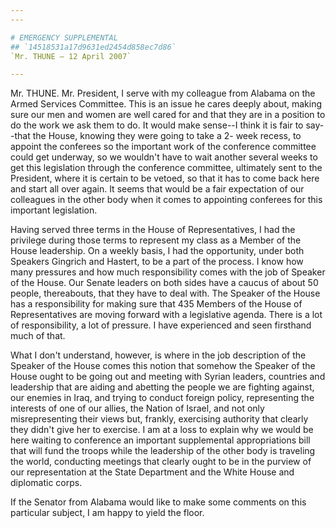 ```yaml
---
---

# EMERGENCY SUPPLEMENTAL
## `14518531a17d9631ed2454d858ec7d86`
`Mr. THUNE — 12 April 2007`

---
```



Mr. THUNE. Mr. President, I serve with my colleague from Alabama on 
the Armed Services Committee. This is an issue he cares deeply about, 
making sure our men and women are well cared for and that they are in a 
position to do the work we ask them to do. It would make sense--I think 
it is fair to say--that the House, knowing they were going to take a 2-
week recess, to appoint the conferees so the important work of the 
conference committee could get underway, so we wouldn't have to wait 
another several weeks to get this legislation through the conference 
committee, ultimately sent to the President, where it is certain to be 
vetoed, so that it has to come back here and start all over again. It 
seems that would be a fair expectation of our colleagues in the other 
body when it comes to appointing conferees for this important 
legislation.

Having served three terms in the House of Representatives, I had the 
privilege during those terms to represent my class as a Member of the 
House leadership. On a weekly basis, I had the opportunity, under both 
Speakers Gingrich and Hastert, to be a part of the process. I know how 
many pressures and how much responsibility comes with the job of 
Speaker of the House. Our Senate leaders on both sides have a caucus of 
about 50 people, thereabouts, that they have to deal with. The Speaker 
of the House has a responsibility for making sure that 435 Members of 
the House of Representatives are moving forward with a legislative 
agenda. There is a lot of responsibility, a lot of pressure. I have 
experienced and seen firsthand much of that.

What I don't understand, however, is where in the job description of 
the Speaker of the House comes this notion that somehow the Speaker of 
the House ought to be going out and meeting with Syrian leaders, 
countries and leadership that are aiding and abetting the people we are 
fighting against, our enemies in Iraq, and trying to conduct foreign 
policy, representing the interests of one of our allies, the Nation of 
Israel, and not only misrepresenting their views but, frankly, 
exercising authority that clearly they didn't give her to exercise. I 
am at a loss to explain why we would be here waiting to conference an 
important supplemental appropriations bill that will fund the troops 
while the leadership of the other body is traveling the world, 
conducting meetings that clearly ought to be in the purview of our 
representation at the State Department and the White House and 
diplomatic corps.

If the Senator from Alabama would like to make some comments on this 
particular subject, I am happy to yield the floor.